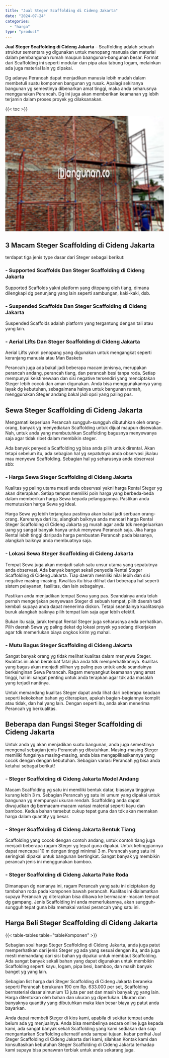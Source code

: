 ```yaml
---
title: "Jual Steger Scaffolding di Cideng Jakarta"
date: "2024-07-24"
categories: 
  - "harga"
type: "product"
---
```


**Jual Steger Scaffolding di Cideng Jakarta** – Scaffolding adalah sebuah struktur sementara yg digunakan untuk menopang manusia dan material dalam pembangunan rumah maupun baangunan-bangunan besar. Format dari Scaffolding ini seperti modular dan pipa atau tabung logam, melainkan ada juga material lain yg dipakai.

Dg adanya Perancah dapat menjadikan manusia lebih mudah dalam membetuli suatu komponen bangunan yg rusak. Apalagi sekiranya bangunan yg semestinya dibenarkan amat tinggi, maka anda seharusnya menggunakan Perancah. Dg ini juga akan memberikan keamanan yg lebih terjamin dalam proses proyek yg dilaksanakan.

{{< toc >}}

![Jual Steger Scaffolding di Cideng Jakarta](/images/sewa-scaffolding-steger-31.png)

## 3 Macam Steger Scaffolding di Cideng Jakarta

terdapat tiga jenis type dasar dari Steger sebagai berikut:

### \- Supported Scaffolds Dan Steger Scaffolding di Cideng Jakarta

Supported Scaffolds yakni platform yang ditopang oleh tiang, dimana dilengkapi dg penunjang yang lain seperti sambungan, kaki-kaki, dsb.

### \- Suspended Scaffolds Dan Steger Scaffolding di Cideng Jakarta

Suspended Scaffolds adalah platform yang tergantung dengan tali atau yang lain.

### \- Aerial Lifts Dan Steger Scaffolding di Cideng Jakarta

Aerial Lifts yakni penopang yang digunakan untuk mengangkat seperti keranjang manusia atau Man Baskets

Perancah juga ada bakal jadi beberapa macam jenisnya, merupakan perancah andang, perancah tiang, dan perancah besi tanpa roda. Setiap mempunyai keistimewaan dan sisi negative tersendiri yang menciptakan Steger lebih cocok dan aman digunakan. Anda bisa menggunakannya yang layak dg kebutuhan, sebagaimana halnya untuk bangunan rumah, menggunakan Steger andang bakal jadi opsi yang paling pas.

## Sewa Steger Scaffolding di Cideng Jakarta

Mengamati keperluan Perancah sungguh-sungguh dibutuhkan oleh orang-orang, banyak yg menyediakan Scaffolding untuk dijual maupun disewakan. Nah, untuk anda yang membutuhkan Scaffolding bagusnya menyewanya saja agar tidak ribet dalam membikin steger.

Ada banyak penyedia Scaffolding yg bisa anda pilih untuk dirental. Akan tetapi sebelum itu, ada sebagian hal yg sepatutnya anda observasi jikalau mau menyewa Scaffolding. Sebagian hal yg seharusnya anda observasi sbb:

### \- Harga Sewa Steger Scaffolding di Cideng Jakarta

Kualitas yg paling utama mesti anda observasi yakni harga Rental Steger yg akan diterapkan. Setiap tempat memiliki poin harga yang berbeda-beda dalam memberikan harga Sewa kepada pelanggannya. Pastikan anda memutuskan harga Sewa yg ideal.

Harga Sewa yg lebih terjangkau pastinya akan bakal jadi serbuan orang-orang. Karenanya dari itu, alangkah baiknya anda mencari harga Rental Steger Scaffolding di Cideng Jakarta yg murah agar anda tdk mengeluarkan uang yg sangat banyak hanya untuk menyewa Perancah saja. Jika harga Rental lebih tinggi daripada harga pembuatan Perancah pada biasanya, alangkah baiknya anda membuatnya saja.

### \- Lokasi Sewa Steger Scaffolding di Cideng Jakarta

Tempat Sewa juga akan menjadi salah satu unsur utama yang sepatutnya anda observasi. Ada banyak banget sekali penyedia Rental Steger Scaffolding di Cideng Jakarta. Tiap daerah memiliki nilai lebih dan sisi negative masing-masing. Kwalitas itu bisa dilihat dari beberapa hal seperti sistem pelayanan, fasilitas, dan lain sebagainya.

Pastikan anda menjadikan tempat Sewa yang pas. Seandainya anda telah pernah mengerjakan penyewaan Steger di sebuah tempat, pilih daerah tadi kembali supaya anda dapat menerima diskon. Tetapi seandainya kualitasnya buruk alangkah baiknya pilih tempat lain saja agar lebih efektif.

Bukan itu saja, jarak tempat Rental Steger juga seharusnya anda perhatikan. Pilih daerah Sewa yg paling dekat dg lokasi proyek yg sedang dikerjakan agar tdk memerlukan biaya ongkos kirim yg mahal.

### \- Mutu Bagus Steger Scaffolding di Cideng Jakarta

Sangat banyak orang yg tidak melihat kualitas dalam menyewa Steger. Kwalitas ini akan berakibat fatal jika anda tdk memperhatikannya. Kualitas yang bagus akan menjadi pilihan yg paling pas untuk anda seandainya berkeinginan Sewa Perancah. Ragam menyangkut keamanan yang amat tinggi, hal ini sangat penting untuk anda terapkan agar tdk ada masalah yang terjadi nantinya.

Untuk memandang kualitas Steger dapat anda lihat dari beberapa keadaan seperti kekokohan bahan yg diterapkan, apakah bagian-bagiannya komplit atau tidak, dan hal yang lain. Dengan seperti itu, anda akan menerima Perancah yg berkualitas.

## Beberapa dan Fungsi Steger Scaffolding di Cideng Jakarta

Untuk anda yg akan menjadikan suatu bangunan, anda juga semestinya mengenal sebagian jenis Perancah yg dibutuhkan. Masing-masing Steger memiliki fungsinya masing-masing, anda bisa mengaplikasikannya yang cocok dengan dengan kebutuhan. Sebagian variasi Perancah yg bisa anda ketahui sebagai berikut!

### \- Steger Scaffolding di Cideng Jakarta Model Andang

Macam Scaffolding yg satu ini memiliki bentuk datar, biasanya tingginya kurang lebih 3 m. Sebagian Perancah yg satu ini umum yang dipakai untuk bangunan yg mempunyai ukuran rendah. Scaffolding anda dapat diwujudkan dg bermacam-macam variasi material seperti kayu dan bamboo. Kedua bahan tersebut cukup tepat guna dan tdk akan memakan harga dalam quantity yg besar.

### \- Steger Scaffolding di Cideng Jakarta Bentuk Tiang

Scaffolding yang cocok dengan contoh andang, untuk contoh tiang juga menjadi beberapa ragam Steger yg tepat guna dipakai. Untuk ketinggiannya dapat mencapai 10 m dengan tinggi minimal 3 m. Perancah yang satu ini seringkali dipakai untuk bangunan bertingkat. Sangat banyak yg membikin perancah jenis ini menggunakan bamboo.

### \- Steger Scaffolding di Cideng Jakarta Pake Roda

Dimanapun dg namanya ini, ragam Perancah yang satu ini diciptakan dg tambahan roda pada komponen bawah perancah. Kualitas ini dialamatkan supaya Perancah yg diterapkan bisa dibawa ke bermacam-macam tempat dg gampang. Jenis Scaffolding ini anda memerlukannya, akan sungguh-sungguh tepat guna bila memakai variasi perancah yang satu ini.

## Harga Beli Steger Scaffolding di Cideng Jakarta

{{< table-tables table="tableKomponen" >}}

Sebagian soal harga Steger Scaffolding di Cideng Jakarta, anda juga patut memperhatikan dari jenis Steger yg ada yang sesuai dengan itu, anda juga mesti memandang dari sisi bahan yg dipakai untuk membaut Scaffolding. Ada sangat banyak sekali bahan yang dapat digunakan untuk membikin Scaffolding seperti kayu, logam, pipa besi, bamboo, dan masih banyak banget yg yang lain.

Sebagian list harga dari Steger Scaffolding di Cideng Jakarta beraneka seperti Perancah berukuran 190 cm Rp. 633.000 per set, Scaffolding bermaterial dasar almunium 13 juta per set dan masih banyak yg yang lain. Harga ditentukan oleh bahan dan ukuran yg diperlukan. Ukuran dan banyaknya quantity yang dibutuhkan maka kian besar biaya yg patut anda bayarkan.

Anda dapat membeli Steger di kios kami, apabila di sekitar tempat anda belum ada yg menjualnya. Anda bisa membelinya secara online juga kepada kami, ada sangat banyak sekali Scaffolding yang kami sediakan dan siap mengantarkan Scaffolding alternatif anda sampai tujuan. kabar perihal Jual Steger Scaffolding di Cideng Jakarta dari kami, silahkan Kontak kami dan konsultasikan kebutuhan Steger Scaffolding di Cideng Jakarta terhadap kami supaya bisa penawran terbiak untuk anda sekarang juga.
